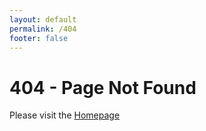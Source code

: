 ```yaml
---
layout: default
permalink: /404
footer: false
---
```


# 404 - Page Not Found

Please visit the [Homepage](https://veritos.org)


